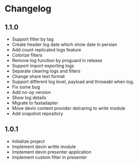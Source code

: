 # Changelog

## 1.1.0
- Support filter by tag
- Create header log date which show date in persian
- Add count replicated logs feature
- Colorize filters
- Remove log function by proguard in release
- Support import exporting logs
- Separate clearing logs and filters
- Change share text format
- Support different log level, payload and throwabl when log.
- Fix some bug
- Add no-op version
- Show log details
- Migrate to fastadapter
- Move devin content provider delcaring to write module
- Add snapshot repository

## 1.0.1 
- Initialize project
- Implement devin writte module
- Implement devin presenter application
- Implement custom filter in presenter